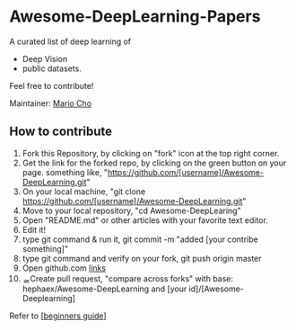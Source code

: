 # Awesome-DeepLearning-Papers

A curated list of deep learning of
- Deep Vision
- public datasets.

Feel free to contribute!

Maintainer: [Mario Cho](https://github.com/hephaex/)

## How to contribute
1. Fork this Repository, by clicking on "fork" icon at the top right corner.
1. Get the link for the forked repo, by clicking on the green button on your page. something like, "https://github.com/[username]/Awesome-DeepLearning.git"
1. On your local machine, "git clone https://github.com/[username]/Awesome-DeepLearning.git"
1. Move to your local repository, "cd Awesome-DeepLearing"
1. Open "README.md" or other articles with your favorite text editor.
1. Edit it!
1. type git command & run it, git commit -m "added [your contribe something]"
1. type git command and verify on your fork, git push origin master
1. Open github.com [links](https://github.com/hephaex/Awesome-DeepLearing)
1. ᆱCreate pull request, "compare across forks" with base: hephaex/Awesome-DeepLearning and [your id]/[Awesome-Deeplearning]

Refer to [[beginners guide](https://akrabat.com/the-beginners-guide-to-contributing-to-a-github-project/)]
